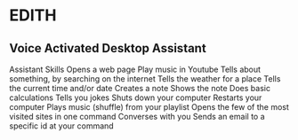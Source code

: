 # EDITH
Voice Activated Desktop Assistant 
-----------------------------------------------------------------------------------------------------------------------------------------------------------------------------------
Assistant Skills
Opens a web page 
Play music in Youtube 
Tells about something, by searching on the internet 
Tells the weather for a place 
Tells the current time and/or date 
Creates a note
Shows the note
Does basic calculations 
Tells you jokes
Shuts down your computer
Restarts your computer
Plays music (shuffle) from your playlist
Opens the few of the most visited sites in one command
Converses with you
Sends an email to a specific id at your command
